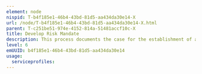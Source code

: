 ```yaml
---
element: node
nispid: T-b4f185e1-46b4-43bd-81d5-aa434da30e14-X
url: /node/T-b4f185e1-46b4-43bd-81d5-aa434da30e14-X.html
parent: T-c251be51-974e-4152-814a-51481accf10c-X
title: Develop Risk Mandate
description: This process documents the case for the establishment of a RM process and obtains approval and commitment from the organisation's leadership.
level: 6
emUUID: b4f185e1-46b4-43bd-81d5-aa434da30e14
usage:
  serviceprofiles:
---
```

